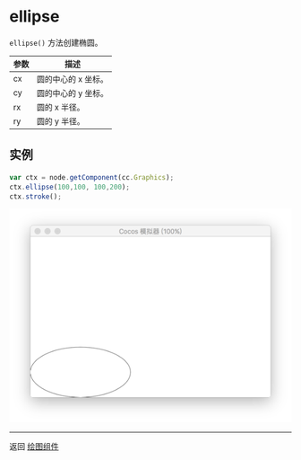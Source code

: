 # ellipse

`ellipse()` 方法创建椭圆。   

| 参数 |   描述
| -------------- | ----------- |
|cx | 圆的中心的 x 坐标。
|cy | 圆的中心的 y 坐标。
|rx | 圆的 x 半径。
|ry | 圆的 y 半径。

## 实例

```javascript
var ctx = node.getComponent(cc.Graphics);
ctx.ellipse(100,100, 100,200);
ctx.stroke();
```

<a href="graphics/ellipse.png"><img src="graphics/ellipse.png"></a>

<hr>

返回 [绘图组件](index.md)
